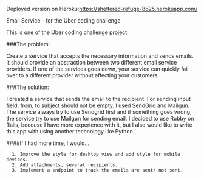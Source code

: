 Deployed version on Heroku:https://sheltered-refuge-8625.herokuapp.com/

Email Service - for the Uber coding challenge

This is one of the Uber coding challenge project.

###The problem:

Create a service that accepts the necessary information and sends emails. It should provide an abstraction between two different email service providers. If one of the services goes down, your service can quickly fail over to a different provider without affecting your customers.

###The solution:

I created a service that sends the email to the recipient. For sending input field: from, to subject should not be empty. I used SendGrid and Mailgun. The service always try to use Sendgrid first and if something goes wrong, the service try to use Mailgun for sending email. 
I decided to use  Rubby on Rails, becouse I have more experience with it, but I also would like to write this app with using another technology like Python.

####If I had more time, I would...

      1. Improve the style for desktop view and add style for mobile devices.
      2. Add attachments, several recipients.
      3. Implement a endpoint to track the emails are sent/ not sent.


